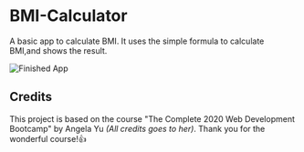 # BMI-Calculator
A basic app to calculate BMI.
It uses the simple formula to calculate BMI,and shows the result.

![Finished App](https://github.com/londonappbrewery/Images/blob/master/bmi-calc-demo.gif)

## Credits
This project is based on the course "The Complete 2020 Web Development Bootcamp" by Angela Yu _(All credits goes to her)_. 
Thank you for the wonderful course!:+1:
